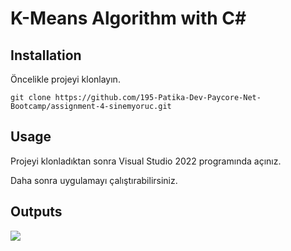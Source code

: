 # K-Means Algorithm with C#


## Installation
Öncelikle projeyi klonlayın.

```
git clone https://github.com/195-Patika-Dev-Paycore-Net-Bootcamp/assignment-4-sinemyoruc.git
```

## Usage
Projeyi klonladıktan sonra Visual Studio 2022 programında açınız.

Daha sonra uygulamayı çalıştırabilirsiniz.


## Outputs


![](SinemYoruc-Odev2/Screenshots/..)


